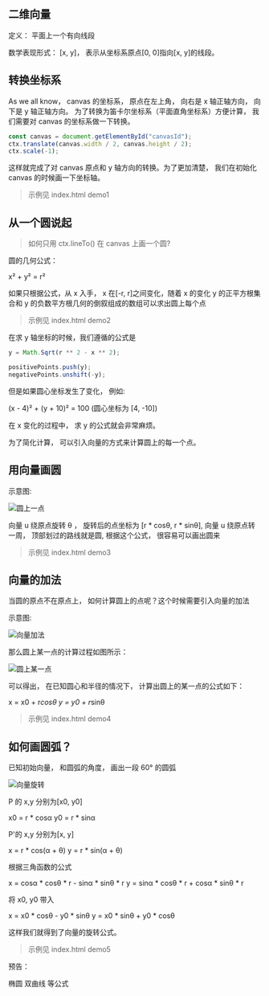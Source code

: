 ## 二维向量

定义： 平面上一个有向线段

数学表现形式： [x, y]， 表示从坐标系原点[0, 0]指向[x, y]的线段。

## 转换坐标系

As we all know， canvas 的坐标系， 原点在左上角， 向右是 x 轴正轴方向， 向下是 y 轴正轴方向。
为了转换为笛卡尔坐标系（平面直角坐标系）方便计算， 我们需要对 canvas 的坐标系做一下转换。

```javascript
const canvas = document.getElementById("canvasId");
ctx.translate(canvas.width / 2, canvas.height / 2);
ctx.scale(-1);
```

这样就完成了对 canvas 原点和 y 轴方向的转换。为了更加清楚， 我们在初始化 canvas 的时候画一下坐标轴。

> 示例见 index.html demo1

## 从一个圆说起

> 如何只用 ctx.lineTo() 在 canvas 上画一个圆?

圆的几何公式：

x² + y² = r²

如果只根据公式，从 x 入手， x 在[-r, r]之间变化，随着 x 的变化 y 的正平方根集合和 y 的负数平方根几何的倒叙组成的数组可以求出圆上每个点

> 示例见 index.html demo2

在求 y 轴坐标的时候，我们遵循的公式是

```javascript
y = Math.Sqrt(r ** 2 - x ** 2);

positivePoints.push(y);
negativePoints.unshift(-y);
```

但是如果圆心坐标发生了变化， 例如:

(x - 4)² + (y + 10)² = 100 (圆心坐标为 [4, -10])

在 x 变化的过程中， 求 y 的公式就会非常麻烦。

为了简化计算， 可以引入向量的方式来计算圆上的每一个点。

## 用向量画圆

示意图:

![圆上一点](https://pro-image.xiaoheiban.cn/202105/0ca084ec-d746-4156-ab48-f6002d9326fd.jpeg)

向量 u 绕原点旋转 θ ， 旋转后的点坐标为 [r * cosθ, r * sinθ], 向量 u 绕原点转一周， 顶部划过的路线就是圆, 根据这个公式， 很容易可以画出圆来

> 示例见 index.html demo3

## 向量的加法

当圆的原点不在原点上， 如何计算圆上的点呢？这个时候需要引入向量的加法

示意图:

![向量加法](https://pro-image.xiaoheiban.cn/202105/6e3a75ed-5987-43d9-a201-d25a98ece198.png)

那么圆上某一点的计算过程如图所示：

![圆上某一点](https://pro-image.xiaoheiban.cn/202105/af5d480a-0596-482c-adef-409e3343bd01.png)

可以得出， 在已知圆心和半径的情况下， 计算出圆上的某一点的公式如下：

x = x0 + r*cosθ
y = y0 + r*sinθ

> 示例见 index.html demo4

## 如何画圆弧？

已知初始向量， 和圆弧的角度， 画出一段 60° 的圆弧

![向量旋转](https://pro-image.xiaoheiban.cn/202105/342fec8f-3424-4bee-be1c-21040dd2a288.jpeg)

P 的 x,y 分别为[x0, y0]

x0 = r \* cosα
y0 = r \* sinα

P'的 x,y 分别为[x, y]

x = r \* cos(α + θ)
y = r \* sin(α + θ)

根据三角函数的公式

x = cosα \* cosθ \* r - sinα \* sinθ \* r
y = sinα \* cosθ \* r + cosα \* sinθ \* r

将 x0, y0 带入

x = x0 \* cosθ - y0 \* sinθ
y = x0 \* sinθ + y0 \* cosθ

这样我们就得到了向量的旋转公式。

> 示例见 index.html demo5

预告：

椭圆 双曲线 等公式
